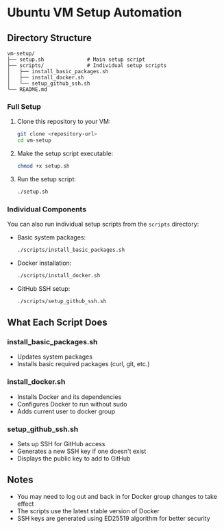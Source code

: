 # Ubuntu VM Setup Automation

## Directory Structure

```
vm-setup/
├── setup.sh              # Main setup script
├── scripts/              # Individual setup scripts
│   ├── install_basic_packages.sh
│   ├── install_docker.sh
│   └── setup_github_ssh.sh
└── README.md
```

### Full Setup

1. Clone this repository to your VM:
   ```bash
   git clone <repository-url>
   cd vm-setup
   ```

2. Make the setup script executable:
   ```bash
   chmod +x setup.sh
   ```

3. Run the setup script:
   ```bash
   ./setup.sh
   ```

### Individual Components

You can also run individual setup scripts from the `scripts` directory:

- Basic system packages:
  ```bash
  ./scripts/install_basic_packages.sh
  ```

- Docker installation:
  ```bash
  ./scripts/install_docker.sh
  ```

- GitHub SSH setup:
  ```bash
  ./scripts/setup_github_ssh.sh
  ```

## What Each Script Does

### install_basic_packages.sh
- Updates system packages
- Installs basic required packages (curl, git, etc.)

### install_docker.sh
- Installs Docker and its dependencies
- Configures Docker to run without sudo
- Adds current user to docker group

### setup_github_ssh.sh
- Sets up SSH for GitHub access
- Generates a new SSH key if one doesn't exist
- Displays the public key to add to GitHub

## Notes

- You may need to log out and back in for Docker group changes to take effect
- The scripts use the latest stable version of Docker
- SSH keys are generated using ED25519 algorithm for better security